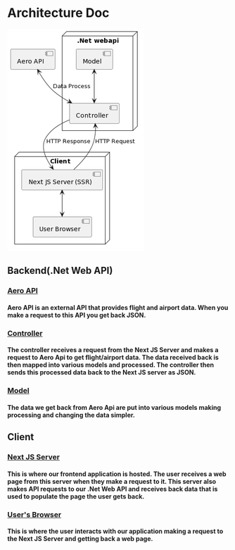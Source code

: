 # Architecture Doc

![Thing](/doc/images/architecture.png?raw=true)

## Backend(.Net Web API)

### <ins>Aero API</ins>
#### Aero API is an external API that provides flight and airport data. When you make a request to this API you get back JSON.

### <ins>Controller</ins>
#### The controller receives a request from the Next JS Server and makes a request to Aero Api to get flight/airport data. The data received back is then mapped into various models and processed. The controller then sends this processed data back to the Next JS server as JSON.

### <ins>Model</ins>
#### The data we get back from Aero Api are put into various models making processing and changing the data simpler.

## Client

### <ins>Next JS Server</ins>
#### This is where our frontend application is hosted. The user receives a web page from this server when they make a request to it. This server also makes API requests to our .Net Web API and receives back data that is used to populate the page the user gets back.

### <ins>User's Browser</ins>
#### This is where the user interacts with our application making a request to the Next JS Server and getting back a web page.